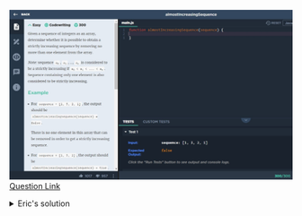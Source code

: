 ![(2019.09.29)almostIncreasingSequence](images/(2019.09.29)almostIncreasingSequence.jpg)
[Question Link](https://app.codesignal.com/arcade/intro/level-2/2mxbGwLzvkTCKAJMG)

<details>
<summary>Eric's solution</summary>
<p>

> ```js
>function almostIncreasingSequence(sequence) {
>  let result = true;
>  let a=sequence;
>  if(a[0] >= a[1]){
>      for(let i=1; i<a.length-1;i++){
>        if(a[i] >= a[i+1]){
>          result=false;
>          break;
>        }
>      }
>  }else{
>    cnt = 0;
>    for(let i=0; i<a.length-1;i++){
>      if(a[i]>=a[i+1]){
>          cnt++;
>          if(a[i-1] >= a[i+1]){
>            result=false;
>            break;
>          }
>          if(cnt>=2){
>            result=false;
>            break;
>          }
>      }
>    }
>  }
>
>  if(result==false){
>    result=true;
>    cnt = 0;
>    for(let i=0; i<a.length-1;i++){
>      if(a[i]>=a[i+1]){
>          cnt++;
>          if(i+2<=a.length-1){
>            if(a[i]>= a[i+2]){
>              result=false;
>              break;
>            }
>          }
>          i++;
>          if(cnt>=2){
>            result=false;
>            break;
>          }
>      }
>    }
>  }
>
>  return result;
>}
> ```
</p>
</details>
